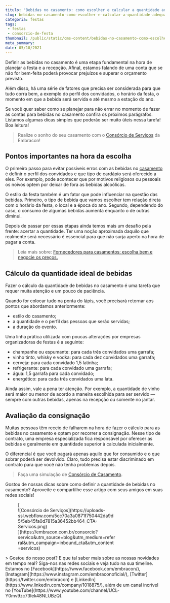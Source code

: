 ```yaml
---
titulo: "Bebidas no casamento: como escolher e calcular a quantidade adequada?"
slug: bebidas-no-casamento-como-escolher-e-calcular-a-quantidade-adequada
categoria: festas
tags:
 - festas
 - consorcio-de-festa
thumbnail: /public/static/cms-content/bebidas-no-casamento-como-escolher-e-calcular-a-quantidade-adequada.jpeg
meta_summary: 
date: 05/10/2021
---
```

Definir as bebidas no casamento é uma etapa fundamental na hora de planejar a festa e a recepção. Afinal, estamos falando de uma conta que se não for bem-feita poderá provocar prejuízos e superar o orçamento previsto.

Além disso, há uma série de fatores que precisa ser considerada para que tudo corra bem, a exemplo do perfil dos convidados, o horário da festa, o momento em que a bebida será servida e até mesmo a estação do ano.

Se você quer saber como se planejar para não errar no momento de fazer as contas para bebidas no casamento confira os próximos parágrafos. Listamos algumas dicas simples que poderão ser muito úteis nessa tarefa! Boa leitura!

> Realize o sonho do seu casamento com o [Consórcio de Serviços](https://www.embracon.com.br/consorcio-servicos) da Embracon!

Pontos importantes na hora da escolha
-------------------------------------

O primeiro passo para evitar possíveis erros com as bebidas no [casamento](https://www.embracon.com.br/blog/cerimonia-e-festa-de-casamento-juntos-ou-separados) é definir o perfil dos convidados e que tipo de cardápio será oferecido a eles. Por exemplo, pode acontecer que por motivos religiosos ou pessoais os noivos optem por deixar de fora as bebidas alcoólicas.

O estilo da festa também é um fator que pode influenciar na questão das bebidas. Primeiro, o tipo de bebida que vamos escolher tem relação direta com o horário da festa, o local e a época do ano. Segundo, dependendo do caso, o consumo de algumas bebidas aumenta enquanto o de outras diminui.

Depois de passar por essas etapas ainda temos mais um desafio pela frente: acertar a quantidade. Ter uma noção aproximada daquilo que realmente será necessário é essencial para que não surja aperto na hora de pagar a conta.

> Leia mais sobre: [Fornecedores para casamentos: escolha bem e negocie os preços.](https://www.embracon.com.br/blog/fornecedores-para-casamentos-escolha-bem-e-negocie-os-precos)

Cálculo da quantidade ideal de bebidas
--------------------------------------

Fazer o cálculo da quantidade de bebidas no casamento é uma tarefa que requer muita atenção e um pouco de paciência.

Quando for colocar tudo na ponta do lápis, você precisará retornar aos pontos que abordamos anteriormente:

- estilo do casamento;
- a quantidade e o perfil das pessoas que serão servidas;
- a duração do evento.

Uma linha prática utilizada com poucas alterações por empresas organizadoras de festas é a seguinte:

- champanhe ou espumante: para cada três convidados uma garrafa;
- vinho tinto, whisky e vodka: para cada dez convidados uma garrafa;
- cerveja: para cada convidado 1,5 latinha;
- refrigerante: para cada convidado uma garrafa;
- água: 1,5 garrafa para cada convidado;
- energético: para cada três convidados uma lata.

Ainda assim, vale a pena ter atenção. Por exemplo, a quantidade de vinho será maior ou menor de acordo a maneira escolhida para ser servido — sempre com outras bebidas, apenas na recepção ou somente no jantar.

Avaliação da consignação
------------------------

Muitas pessoas têm receio de falharem na hora de fazer o cálculo para as bebidas no casamento e optam por recorrer a consignação. Nesse tipo de contrato, uma empresa especializada fica responsável por oferecer as bebidas e geralmente em quantidade superior à calculada inicialmente.

O diferencial é que você pagará apenas aquilo que for consumido e o que sobrar poderá ser devolvido. Claro, tudo precisa estar discriminado em contrato para que você não tenha problemas depois.

> Faça uma simulação de [Consórcio de Casamento](https://www.embracon.com.br/consorcio).

Gostou de nossas dicas sobre como definir a quantidade de bebidas no casamento? Aproveite e compartilhe esse artigo com seus amigos em suas redes sociais!

<figure class="w-richtext-figure-type-image w-richtext-align-center" style="max-width:310px">[<div>![Consórcio de Serviços](https://uploads-ssl.webflow.com/5cc70a3a0871f750442da9d5/5eb45fa0d7815a36452bb464_CTA-Servicos.png)</div>](https://embracon.com.br/consorcio?servico&utm_source=blog&utm_medium=referral&utm_campaign=inbound_cta&utm_content=servicos)</figure>> Gostou do nosso post? E que tal saber mais sobre as nossas novidades em tempo real? Siga-nos nas redes sociais e veja tudo na sua timeline. Estamos no [Facebook](https://www.facebook.com/embracon/), [Instagram](https://www.instagram.com/embraconoficial/), [Twitter](https://twitter.com/embracon) e [LinkedIn](https://www.linkedin.com/company/1018875/), além de um canal incrível no [YouTube](https://www.youtube.com/channel/UCL-Y0mv9zc73Iek48NLUBzQ).
